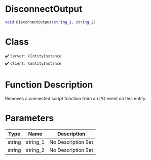 # DisconnectOutput
```lua
void DisconnectOutput(string_1, string_2)
```
# Class
✔️ `Server: CEntityInstance`  
✔️ `Client: CEntityInstance`  

# Function Description
Removes a connected script function from an I/O event on this entity.
# Parameters
Type|Name|Description
--|--|--
string|string_1|No Description Set
string|string_2|No Description Set
